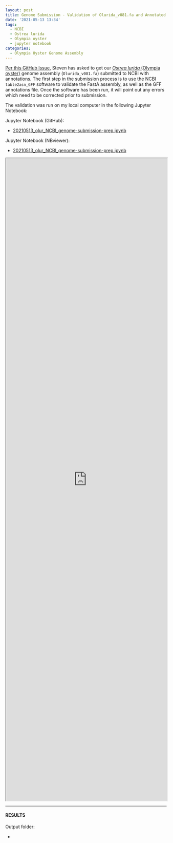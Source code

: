```yaml
---
layout: post
title: Genome Submission - Validation of Olurida_v081.fa and Annotated GFFs Prior to Submission to NCBI
date: '2021-05-13 13:34'
tags: 
  - NCBI
  - Ostrea lurida
  - Olympia oyster
  - jupyter notebook
categories: 
  - Olympia Oyster Genome Assembly
---
```

[Per this GitHub Issue](https://github.com/RobertsLab/resources/issues/1159), Steven has asked to get our [_Ostrea lurida_ (Olympia oyster)](http://en.wikipedia.org/wiki/Pacific_oyster) genome assembly (`Olurida_v081.fa`) submitted to NCBI with annotations. The first step in the submission process is to use the NCBI `table2asn_GFF` software to validate the FastA assembly, as well as the GFF annotations file. Once the software has been run, it will point out any errors which need to be corrected prior to submission.

The validation was run on my local computer in the following Jupyter Notebook:


Jupyter Notebook (GitHub):

- [20210513_olur_NCBI_genome-submission-prep.ipynb](https://github.com/RobertsLab/code/blob/master/notebooks/sam/20210513_olur_NCBI_genome-submission-prep.ipynb)

Jupyter Notebook (NBviewer):

- [20210513_olur_NCBI_genome-submission-prep.ipynb](https://nbviewer.jupyter.org/github/RobertsLab/code/blob/master/notebooks/sam/20210513_olur_NCBI_genome-submission-prep.ipynb)


<iframe src="https://nbviewer.jupyter.org/github/RobertsLab/code/blob/master/notebooks/sam/20210513_olur_NCBI_genome-submission-prep.ipynb" width="100%" height="2000" scrolling="yes"></iframe>


---

#### RESULTS

Output folder:

- []()

